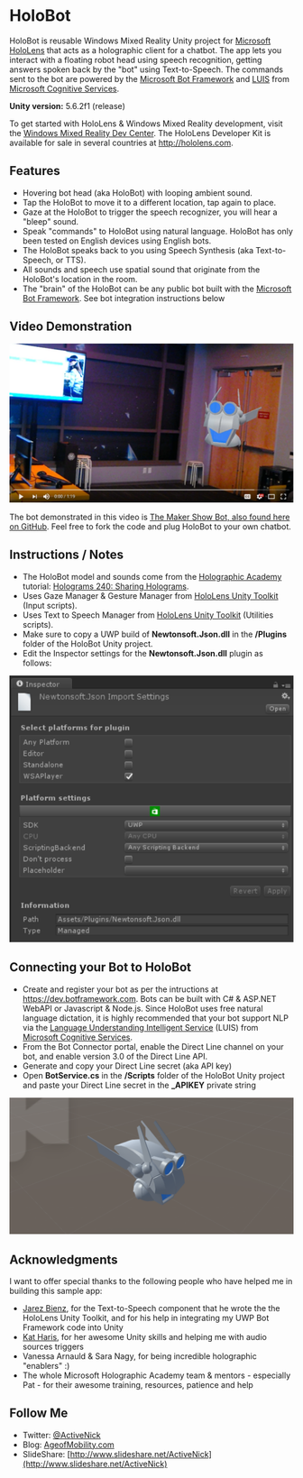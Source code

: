 # HoloBot
HoloBot is reusable Windows Mixed Reality Unity project for [Microsoft HoloLens](http://hololens.com) that acts as a holographic client for a chatbot. The app lets you interact with a floating robot head using speech recognition, getting answers spoken back by the "bot" using Text-to-Speech. The commands sent to the bot are powered by the [Microsoft Bot Framework](https://dev.botframework.com/) and [LUIS](https://www.microsoft.com/cognitive-services/en-us/language-understanding-intelligent-service-luis) from [Microsoft Cognitive Services](https://www.microsoft.com/cognitive-services).

**Unity version:** 5.6.2f1 (release)

To get started with HoloLens & Windows Mixed Reality development, visit the [Windows Mixed Reality Dev Center](https://developer.microsoft.com/en-us/windows/mixed-reality). The HoloLens Developer Kit is available for sale in several countries at http://hololens.com.

## Features
- Hovering bot head (aka HoloBot) with looping ambient sound.
- Tap the HoloBot to move it to a different location, tap again to place.
- Gaze at the HoloBot to trigger the speech recognizer, you will hear a "bleep" sound.
- Speak "commands" to HoloBot using natural language. HoloBot has only been tested on English devices using English bots.
- The HoloBot speaks back to you using Speech Synthesis (aka Text-to-Speech, or TTS).
- All sounds and speech use spatial sound that originate from the HoloBot's location in the room.
- The "brain" of the HoloBot can be any public bot built with the [Microsoft Bot Framework](https://dev.botframework.com/). See bot integration instructions below

## Video Demonstration
[![ScreenShot](Screenshots/HoloBotVideo.PNG)](https://youtu.be/8ozfw2LO6No)

The bot demonstrated in this video is [The Maker Show Bot, also found here on GitHub](https://github.com/ActiveNick/TheMakerShowBot). Feel free to fork the code and plug HoloBot to your own chatbot.

## Instructions / Notes
- The HoloBot model and sounds come from the [Holographic Academy](https://developer.microsoft.com/en-us/windows/holographic/academy) tutorial: [Holograms 240: Sharing Holograms](https://developer.microsoft.com/en-us/windows/holographic/holograms_240).
- Uses Gaze Manager & Gesture Manager from [HoloLens Unity Toolkit](https://github.com/microsoft/HoloToolkit-Unity) (Input scripts).
- Uses Text to Speech Manager from [HoloLens Unity Toolkit](https://github.com/microsoft/HoloToolkit-Unity) (Utilities scripts).
- Make sure to copy a UWP build of **Newtonsoft.Json.dll** in the **/Plugins** folder of the HoloBot Unity project.
- Edit the Inspector settings for the **Newtonsoft.Json.dll** plugin as follows:

![All](Screenshots/PluginSettings.PNG)

## Connecting your Bot to HoloBot
- Create and register your bot as per the intructions at https://dev.botframework.com. Bots can be built with C# & ASP.NET WebAPI or Javascript & Node.js. Since HoloBot uses free natural language dictation, it is highly recommended that your bot support NLP via the [Language Understanding Intelligent Service](https://www.microsoft.com/cognitive-services/en-us/language-understanding-intelligent-service-luis) (LUIS) from [Microsoft Cognitive Services](https://www.microsoft.com/cognitive-services).
- From the Bot Connector portal, enable the Direct Line channel on your bot, and enable version 3.0 of the Direct Line API.
- Generate and copy your Direct Line secret (aka API key)
- Open **BotService.cs** in the **/Scripts** folder of the HoloBot Unity project and paste your Direct Line secret in the **_APIKEY** private string

![All](Screenshots/PolyBotScene.PNG)

## Acknowledgments
I want to offer special thanks to the following people who have helped me in building this sample app:
- [Jarez Bienz](https://github.com/jbienzms), for the Text-to-Speech component that he wrote the the HoloLens Unity Toolkit, and for his help in integrating my UWP Bot Framework code into Unity
- [Kat Haris](https://github.com/KatVHarris), for her awesome Unity skills and helping me with audio sources triggers
- Vanessa Arnauld & Sara Nagy, for being incredible holographic "enablers" :)
- The whole Microsoft Holographic Academy team & mentors - especially Pat - for their awesome training, resources, patience and help

## Follow Me
* Twitter: [@ActiveNick](http://twitter.com/ActiveNick)
* Blog: [AgeofMobility.com](http://AgeofMobility.com)
* SlideShare: [http://www.slideshare.net/ActiveNick](http://www.slideshare.net/ActiveNick)
